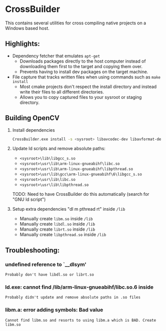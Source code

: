 # CrossBuilder
This contains several utilities for cross compiling native projects on a Windows based host.

## Highlights:
* Dependency fetcher that emulates `apt-get`
    * Downloads packages directly to the host computer instead of downloading them first to the target and copying them over.
    * Prevents having to install dev packages on the target machine.
* File capture that tracks written files when using commands such as `make install`
    * Most cmake projects don't respect the install directory and instead write their files to all different directories.
    * Allows you to copy captured files to your sysroot or staging directory.


## Building OpenCV

1. Install dependencies

    ```sh
    CrossBuilder.exe install -s <sysroot> libavcodec-dev libavformat-dev libswscale-dev libgstreamer1.0-0 gstreamer1.0-plugins-base gstreamer1.0-plugins-good gstreamer1.0-plugins-bad gstreamer1.0-plugins-ugly gstreamer1.0-libav gstreamer1.0-tools libgstreamer1.0-dev libgstreamer-plugins-base1.0-dev libusb-1.0-0-dev libgtk-3-dev ffmpeg libgtk2.0-dev
    ```

2. Update ld scripts and remove absolute paths:

    * `<sysroot>\lib\libgcc_s.so`
    * `<sysroot>\usr\lib\arm-linux-gnueabihf\libc.so`
    * `<sysroot>\usr\lib\arm-linux-gnueabihf\libpthread.so`
    * `<sysroot>\usr\lib\gcc\arm-linux-gnueabihf\6\libgcc_s.so`
    * `<sysroot>\usr\lib\libc.so`
    * `<sysroot>\usr\lib\libpthread.so`

    TODO: Need to have CrossBuilder do this automatically (search for "GNU ld script")

3. Setup extra dependencies "dl m pthread rt" inside `/lib`

    * Manually create `libm.so` inside `/lib`
    * Manually create `libdl.so` inside `/lib`
    * Manually create `librt.so` inside `/lib`
    * Manually create `libpthread.so` inside `/lib`

## Troubleshooting:

### undefined reference to `__dlsym'
    Probably don't have libdl.so or librt.so

### ld.exe: cannot find /lib/arm-linux-gnueabihf/libc.so.6 inside
    Probably didn't update and remove absolute paths in .so files

### libm.a: error adding symbols: Bad value
    Cannot find libm.so and resorts to using libm.a which is BAD. Create libm.so